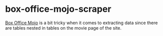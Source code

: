 # box-office-mojo-scraper

[Box Office Mojo](www.boxofficemojo.com) is a bit tricky when it comes to extracting data since there are tables nested in tables on the movie page of the site. 
